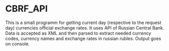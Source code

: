 # CBRF_API

This is a small programm for getting current day (respective to the request day)
currencies official exchange rates.
It uses API of Russian Central Bank.
Data is accepted as XML and then parsed to extract needed currency codes, currency names and exchange rates in russian rubles.
Output goes on console.
